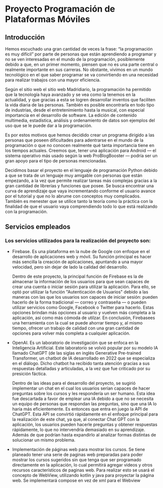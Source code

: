 # Proyecto Programación de Plataformas Móviles

## Introducción
Hemos escuchado una gran cantidad de veces la frase: “la programación es muy difícil” por parte de
personas que están aprendiendo a programar y no se ven interesadas en el mundo de la
programación, posiblemente debido a que, en un primer momento, piensen que no es una parte
central o realmente importante en sus carreras. No obstante, vivimos en un mundo tecnológico en el
que saber programar se va convirtiendo en una necesidad para realizar trabajos con una mayor
eficiencia.

Según el sitio web el sitio web Madridiario, la programación ha permitido que la tecnología haya
avanzado y se vea como la tenemos en la actualidad, y que gracias a esta se logren desarrollar
inventos que faciliten la vida diaria de las personas.
También es posible encontrarla en todo tipo de industrias, desde el entretenimiento hasta la musical,
con especial importancia en el desarrollo de software. La edición de contenido multimedia,
estadística, análisis y ordenamiento de datos son ejemplos del uso que se le puede dar a la
programación.

Es por estos motivos que hemos decidido crear un programa dirigido a las personas que poseen
dificultades para adentrarse en el mundo de la programación o que no conocen realmente qué tanta
importancia tiene en los tiempos actuales. Creemos que, tener una aplicación para Android — el
sistema operativo más usado según la web ProBlogBooster — podría ser un gran apoyo para el tipo
de personas mencionadas.

Decidimos basar el proyecto en el lenguaje de programación Python debido a que se trata de un
lenguaje muy amigable con personas que están empezando, a la vez que permite realizar tareas más
complejas gracias a la gran cantidad de librerías y funciones que posee. Se busca encontrar una
curva de aprendizaje que vaya incrementando conforme el usuario avance por el tutorial y que no lo
abrume con conceptos muy complicados. También es menester que se utilice tanto la teoría como la
práctica con la finalidad de que el usuario vaya comprendiendo todo lo que está realizando con la 
programación.

## Servicios empleados
### Los servicios utilizados para la realización del proyecto son:
- Firebase. Es una plataforma en la nube de Google con enfoque en el desarrollo de aplicaciones
  web y móvil. Su función principal es hacer más sencilla la creación de aplicaciones, apuntando a
  una mayor velocidad, pero sin dejar de lado la calidad del desarrollo.

  Dentro de este proyecto, la principal función de Firebase es la de almacenar la información de los
  usuarios para que sean capaces de crear una cuenta o iniciar sesión para utilizar la aplicación.
  Para ello, se optó por utilizar la función "Autenticación de Usuarios" debido a las maneras con
  las que los usuarios son capaces de iniciar sesión: pueden hacerlo de la forma tradicional
  — correo y contraseña — o pueden utilizar servicios como Google, Facebook o Twitter para
  hacerlo. Estas opciones brindan más opciones al usuario y vuelven más completa a la aplicación, así
  como más cómoda de utilzar. En conclusión, Firebasees una herramienta con la cual se puede
  ahorrar tiempo y, al mismo tiempo, ofrecer un trabajo de calidad con una gran cantidad de opciones para
  volver más completa a cualquier aplicación.
- OpenAI. Es un laboratorio de investigación que se enfoca en la Inteligencia Artificial. Este laboratorio
  se volvió popular por su modelo IA llamado ChatGPT (de las siglas en inglés Generative Pre-trained Transformer,
  un chatbot de IA desarrollado en 2022 que se especializa
  en el diálogo. Dicho chatbot ha recibido tanta atención gracias a sus respuestas detalladas y articuladas, a
  la vez que fue criticado por su presición fáctica.

  Dentro de las ideas para el desarrollo del proyecto, se sugirió implementar un chat en el cual los usuarios
  serían capaces de hacer preguntas sobre los cursos y les respondería un ser humano. Esta idea fue descartada
  a favor de emplear una IA debido a que no se necesita un equipo de personas que respondan las preguntas, sino
  que una IA lo haría más eficientemente. Es entonces que entra en juego la API de ChatGPT. Esta API se convirtió
  rápidamente en el enfoque principal para la realización de este chat, ya que, al conectar Chat GPT con la
  aplicación, los usuarios pueden hacerle preguntas y obtener respuestas rápidamente, lo que no intervendría
  demasiado en su aprendizaje. Además de que podrían hasta expandirlo al analizar formas distintas de solucionar
  un mismo problema.
- Implementación de páginas web para mostrar los cursos. Se tiene planeado tener una serie de paginas web preparadas para
  poder mostrar los cursos sugeridos sin que tenga que ser programado directamente en la aplicación, lo cual permitirá agregar
  videos y otros recursos característicos de paginas web. Para realizar esto se usará el concepto de WebView, utilizando
  kotlin y java para proyectar la página web. Se implementará compose en vez de xml para el Webview
